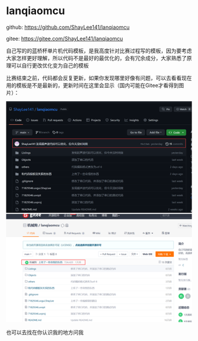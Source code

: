 # lanqiaomcu
github:	https://github.com/ShayLee141/lanqiaomcu

gitee:	https://gitee.com/ShayLee141/lanqiaomcu

自己写的的蓝桥杯单片机代码模板，是我高度针对比赛过程写的模板，因为要考虑大家怎样更好理解，所以代码不是最好的最优化的，会有冗余成分，大家熟悉了原理可以自行更改优化变为自己的模板

比赛结束之前，代码都会反复更新，如果你发现哪里好像有问题，可以去看看现在用的模板是不是最新的，更新时间在这里会显示（国内可能在Gitee才看得到图片）：

![GitHub](/和代码模板没关系的东西/01.图片/GitHub.png "GitHub")
![Gitee](/和代码模板没关系的东西/01.图片/Gitee.png "Gitee")

也可以去找在你认识我的地方问我
